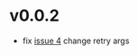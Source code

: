 v0.0.2
=====

- fix [issue 4](https://github.com/unfazed-eco/unfazed-redis/issues/4) change retry args


